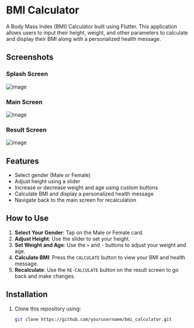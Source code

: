 # BMI Calculator

A Body Mass Index (BMI) Calculator built using Flutter. This application allows users to input their height, weight, and other parameters to calculate and display their BMI along with a personalized health message.

## Screenshots

### Splash Screen
![image](https://github.com/user-attachments/assets/b4bec61a-9f29-4024-b4b9-c0d0ebb8f23b)

### Main Screen
![image](https://github.com/user-attachments/assets/5e299579-687e-4cf4-9bcf-a392bc663934)


### Result Screen
![image](https://github.com/user-attachments/assets/0a438f47-288a-4d9d-a099-d0f441ea40d6)


## Features
- Select gender (Male or Female)
- Adjust height using a slider
- Increase or decrease weight and age using custom buttons
- Calculate BMI and display a personalized health message
- Navigate back to the main screen for recalculation

## How to Use
1. **Select Your Gender**: Tap on the Male or Female card.
2. **Adjust Height**: Use the slider to set your height.
3. **Set Weight and Age**: Use the `+` and `-` buttons to adjust your weight and age.
4. **Calculate BMI**: Press the `CALCULATE` button to view your BMI and health message.
5. **Recalculate**: Use the `RE-CALCULATE` button on the result screen to go back and make changes.

## Installation
1. Clone this repository using:
   ```bash
   git clone https://github.com/yourusername/bmi_calculator.git
